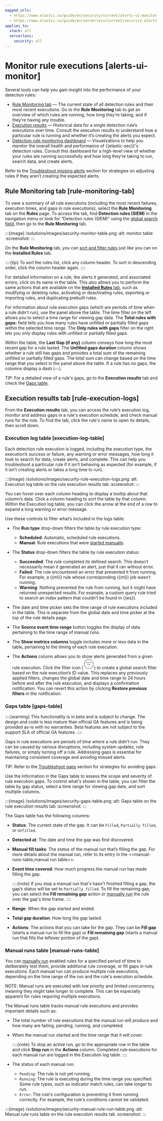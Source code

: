 ```yaml
---
mapped_urls:
  - https://www.elastic.co/guide/en/security/current/alerts-ui-monitor.html
  - https://www.elastic.co/guide/en/serverless/current/security-alerts-ui-monitor.html
applies_to:
  stack: all
  serverless:
    security: all
---
```


# Monitor rule executions [alerts-ui-monitor]

Several tools can help you gain insight into the performance of your detection rules:

* [Rule Monitoring tab](#rule-monitoring-tab) — The current state of all detection rules and their most recent executions. Go to the **Rule Monitoring** tab to get an overview of which rules are running, how long they’re taking, and if they’re having any trouble.
* [Execution results](#rule-execution-logs) — Historical data for a single detection rule’s executions over time. Consult the execution results to understand how a particular rule is running and whether it’s creating the alerts you expect.
* [Detection rule monitoring dashboard](../dashboards/detection-rule-monitoring-dashboard.md) — Visualizations to help you monitor the overall health and performance of {{elastic-sec}}'s detection rules. Consult this dashboard for a high-level view of whether your rules are running successfully and how long they’re taking to run, search data, and create alerts.

Refer to the [Troubleshoot missing alerts](../../../troubleshoot/security/detection-rules.md#troubleshoot-signals) section for strategies on adjusting rules if they aren’t creating the expected alerts.


## Rule Monitoring tab [rule-monitoring-tab]

To view a summary of all rule executions (including the most recent failures, execution times, and gaps in rule executions), select the **Rule Monitoring** tab on the **Rules** page. To access the tab, find **Detection rules (SIEM)** in the navigation menu or look for “Detection rules (SIEM)” using the [global search field](/explore-analyze/find-and-organize/find-apps-and-objects.md), then go to the **Rule Monitoring** tab.

:::{image} /solutions/images/security-monitor-table.png
:alt: monitor table
:screenshot:
:::

On the **Rule Monitoring** tab, you can [sort and filter rules](../detect-and-alert/manage-detection-rules.md#sort-filter-rules) just like you can on the **Installed Rules** tab.

::::{tip}
To sort the rules list, click any column header. To sort in descending order, click the column header again.
::::


For detailed information on a rule, the alerts it generated, and associated errors, click on its name in the table. This also allows you to perform the same actions that are available on the [**Installed Rules** tab](manage-detection-rules.md), such as modifying or deleting rules, activating or deactivating rules, exporting or importing rules, and duplicating prebuilt rules.

For information about rule execution gaps (which are periods of time when a rule didn't run), use the panel above the table. The time filter on the left allows you to select a time range for viewing gap data. The **Total rules with gaps:** field tells you how many rules have unfilled or partially filled gaps within the selected time range. The **Only rules with gaps** filter on the right lets you only display rules with unfilled or partially filled gaps. 

Within the table, the **Last Gap (if any)** column conveys how long the most recent gap for a rule lasted. The **Unfilled gaps duration** column shows whether a rule still has gaps and provides a total sum of the remaining unfilled or partially filled gaps. The total sum can change based on the time range that you select in the panel above the table. If a rule has no gaps, the columns display a dash (`––`).


TIP: For a detailed view of a rule's gaps, go to the **Execution results** tab and check the [Gaps table](/solutions/security/detect-and-alert/monitor-rule-executions.md#gaps-table).


## Execution results tab [rule-execution-logs]

From the **Execution results** tab, you can access the rule’s execution log, monitor and address gaps in a rule's execution schedule, and check manual runs for the rule. To find the tab, click the rule's name to open its details, then scroll down. 

### Execution log table [execution-log-table]

Each detection rule execution is logged, including the execution type, the execution’s success or failure, any warning or error messages, how long it took to search for data, create alerts, and complete. This can help you troubleshoot a particular rule if it isn’t behaving as expected (for example, if it isn’t creating alerts or takes a long time to run).

:::{image} /solutions/images/security-rule-execution-logs.png
:alt: Execution log table on the rule execution results tab
:screenshot:
:::

You can hover over each column heading to display a tooltip about that column’s data. Click a column heading to sort the table by that column. Within the Execution log table, you can click the arrow at the end of a row to expand a long warning or error message.

Use these controls to filter what’s included in the logs table:

* The **Run type** drop-down filters the table by rule execution type:

    * **Scheduled**: Automatic, scheduled rule executions.
    * **Manual**: Rule executions that were [started manually](manage-detection-rules.md#manually-run-rules).

* The **Status** drop-down filters the table by rule execution status:

    * **Succeeded**: The rule completed its defined search. This doesn’t necessarily mean it generated an alert, just that it ran without error.
    * **Failed**: The rule encountered an error that prevented it from running. For example, a {{ml}} rule whose corresponding {{ml}} job wasn’t running.
    * **Warning**: Nothing prevented the rule from running, but it might have returned unexpected results. For example, a custom query rule tried to search an index pattern that couldn’t be found in {{es}}.

* The date and time picker sets the time range of rule executions included in the table. This is separate from the global date and time picker at the top of the rule details page.
* The **Source event time range** button toggles the display of data pertaining to the time range of manual runs.
* The **Show metrics columns** toggle includes more or less data in the table, pertaining to the timing of each rule execution.
* The **Actions** column allows you to show alerts generated from a given rule execution. Click the filter icon (![Filter icon](/solutions/images/security-filter-icon.png "title =20x20")) to create a global search filter based on the rule execution’s ID value. This replaces any previously applied filters, changes the global date and time range to 24 hours before and after the rule execution, and displays a confirmation notification. You can revert this action by clicking **Restore previous filters** in the notification.


### Gaps table [gaps-table]

::::{warning}
This functionality is in beta and is subject to change. The design and code is less mature than official GA features and is being provided as-is with no warranties. Beta features are not subject to the support SLA of official GA features.
::::

Gaps in rule executions are periods of time where a rule didn’t run. They can be caused by various disruptions, including system updates, rule failures, or simply turning off a rule. Addressing gaps is essential for maintaining consistent coverage and avoiding missed alerts.

TIP: Refer to the [Troubleshoot gaps](../../../troubleshoot/security/detection-rules.md#troubleshoot-gaps) section for strategies for avoiding gaps.

Use the information in the Gaps table to assess the scope and severity of rule execution gaps. To control what's shown in the table, you can filter the table by gap status, select a time range for viewing gap data, and sort multiple columns. 

:::{image} /solutions/images/security-gaps-table.png
:alt: Gaps table on the rule execution results tab
:screenshot:
:::

The Gaps table has the following columns:

* **Status**: The current state of the gap. It can be `Filled`, `Partially filled`, or `Unfilled`.
* **Detected at**: The date and time the gap was first discovered.
* **Manual fill tasks**: The status of the manual run that’s filling the gap. For more details about the manual run, refer to its entry in the <<manual-runs-table,manual run table>>.
* **Event time covered**: How much progress the manual run has made filling the gap. 

    ::::{note} 
    If you stop a manual run that's hasn't finished filling a gap, the gap’s status will be set to `Partially filled`. To fill the remaining gap, you can select the **Fill remaining gap** action or [manually run](/solutions/security/detect-and-alert/manage-detection-rules.md#manually-run-rules) the rule over the gap's time frame.
    ::::

* **Range**: When the gap started and ended. 
* **Total gap duration**: How long the gap lasted.
* **Actions**: The actions that you can take for the gap. They can be **Fill gap** (starts a manual run to fill the gap) or **Fill remaining gap** (starts a manual run that fills the leftover portion of the gap).


### Manual runs table [manual-runs-table]

You can [manually run](/solutions/security/detect-and-alert/manage-detection-rules.md#manually-run-rules) enabled rules for a specified period of time to deliberately test them, provide additional rule coverage, or fill gaps in rule executions. Each manual run can produce multiple rule executions, depending on the time range of the run and the rule's execution schedule. 

NOTE: Manual runs are executed with low priority and limited concurrency, meaning they might take longer to complete. This can be especially apparent for rules requiring multiple executions.

The Manual runs table tracks manual rule executions and provides important details such as:

* The total number of rule executions that the manual run will produce and how many are failing, pending, running, and completed.
* When the manual run started and the time range that it will cover.

    ::::{note} 
    To stop an active run, go to the appropriate row in the table and click **Stop run** in the **Actions** column. Completed rule executions for each manual run are logged in the Execution log table.
    ::::

* The status of each manual run:

    * `Pending`: The rule is not yet running. 
    * `Running`: The rule is executing during the time range you specified. Some rule types, such as indicator match rules, can take longer to run.
    * `Error`: The rule's configuration is preventing it from running correctly. For example, the rule's conditions cannot be validated.

:::{image} /solutions/images/security-manual-rule-run-table.png
:alt: Manual rule runs table on the rule execution results tab
:screenshot:
:::


